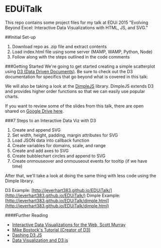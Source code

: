 # EDUiTalk
This repo contains some project files for my talk at EDUi 2015 "Evolving Beyond Excel: Interactive Data Visualizations with HTML, JS, and SVG."

##Initial Set-up
1. Download repo as .zip file and extract contents
2. Load index.html file using some server (MAMP, WAMP, Python, Node)
3. Follow along with the steps outlined in the code comments

###Getting Started 
We're going to get started creating a simple scatterplot using [D3 (Data Driven Documents)](http://d3js.org/). Be sure to check out the D3 documentation for specifics that go beyond what is covered in this talk: 

We will also be taking a look at the [DimpleJS](http://dimplejs.org/) library. DimpleJS extends D3 and provides higher order functions so that we can easily use popular charts. 

If you want to review some of the slides from this talk, there are open shared on [Google Drive here](https://docs.google.com/presentation/d/1kIVbxSfAjp33NMXiEgmVMbyppJh9YYjh4A5P0dK7Z8A/edit?usp=sharing). 

###7 Steps to an Interactive Data Viz with D3
1. Create and append SVG
2. Set width, height, padding, margin attributes for SVG
3. Load JSON data into callback function
4. Create variables for domains, scale, and range
5. Create and add axes to SVG
6. Create bubblechart circles and append to SVG
7. Create onmouseover and onmouseout events for tooltip (if we have time)

After that, we'll take a look at doing the same thing with less code using the Dimple library. 

D3 Example: [http://jeverhart383.github.io/EDUiTalk/](http://jeverhart383.github.io/EDUiTalk/)
Dimple Example: [http://jeverhart383.github.io/EDUiTalk/dimple.html](http://jeverhart383.github.io/EDUiTalk/dimple.html)

####Further Reading

* [Interactive Data Visualizations for the Web, Scott Murray](http://chimera.labs.oreilly.com/books/1230000000345/index.html)
* [Mike Bostock's Tutorial (Creator of D3)](https://github.com/mbostock/d3/wiki/Tutorials)
* [Dashing D3 JS](https://www.dashingd3js.com/)
* [Data Visualization and D3.js](https://www.udacity.com/course/data-visualization-and-d3js--ud507)





